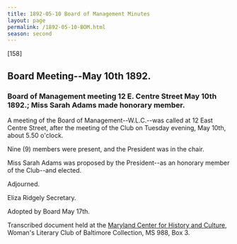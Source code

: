 ```yaml
---
title: 1892-05-10 Board of Management Minutes
layout: page
permalink: /1892-05-10-BOM.html
season: second
---
```


<style>
    #maincontent{
        font-size:1.4em;
    }
</style>
[158]

## Board Meeting--May 10th 1892.

### Board of Management meeting 12 E. Centre Street May 10th 1892.; Miss Sarah Adams made honorary member.

A meeting of the Board of Management--W.L.C.--was called at 12 East Centre Street, after the meeting of the Club on Tuesday evening, May 10th, about 5.50 o'clock.

Nine (9) members were present, and the President was in the chair.

Miss Sarah Adams was proposed by the President--as an honorary member of the Club--and elected.

Adjourned.

Eliza Ridgely
Secretary.

Adopted by Board May 17th.

Transcribed document held at the [Maryland Center for History and Culture](http://mdhs.org/), Woman's Literary Club of Baltimore Collection, MS 988, Box 3. 